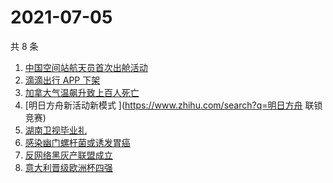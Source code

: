 # 2021-07-05

共 8 条

<!-- BEGIN ZHIHUSEARCH -->
<!-- 最后更新时间 Mon Jul 05 2021 11:08:48 GMT+0800 (China Standard Time) -->
1. [中国空间站航天员首次出舱活动](https://www.zhihu.com/search?q=首次出舱)
1. [滴滴出行 APP 下架](https://www.zhihu.com/search?q=滴滴下架)
1. [加拿大气温飙升致上百人死亡](https://www.zhihu.com/search?q=加拿大气温飙升)
1. [明日方舟新活动新模式 ](https://www.zhihu.com/search?q=明日方舟 联锁竞赛)
1. [湖南卫视毕业礼](https://www.zhihu.com/search?q=2021毕业礼)
1. [感染幽门螺杆菌或诱发胃癌](https://www.zhihu.com/search?q=幽门螺杆菌)
1. [反网络黑灰产联盟成立 ](https://www.zhihu.com/search?q=TapTap)
1. [意大利晋级欧洲杯四强](https://www.zhihu.com/search?q=意大利队)
<!-- END ZHIHUSEARCH -->
